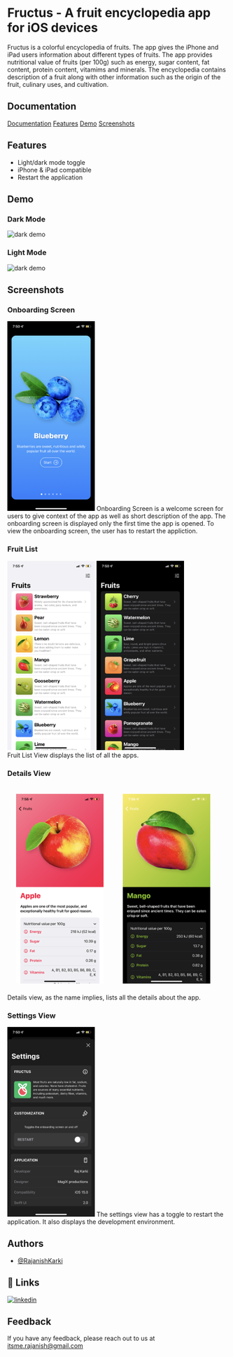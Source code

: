
# Fructus - A fruit encyclopedia app for iOS devices 


Fructus is a colorful encyclopedia of fruits. The app gives the iPhone and iPad users information about different types of fruits. 
The app provides nutritional value of fruits (per 100g) such as energy, sugar content, fat content, protein content, vitamims and minerals. The encyclopedia contains description of a fruit along with other information such as the origin of the fruit, culinary uses, and cultivation. 



## Documentation

[Documentation](#documentation)
[Features](#features)
[Demo](#demo)
[Screenshots](#screenshots)


## Features

- Light/dark mode toggle
- iPhone & iPad compatible
- Restart the application



## Demo
### Dark Mode
![dark demo](Fructus/githubAssets/darkFructusDemo.gif) 

### Light Mode
![dark demo](Fructus/githubAssets/lightFructusDemo.gif) 



## Screenshots
### Onboarding Screen
<img src="Fructus/githubAssets/dardOnboarding.PNG" width = "200" >
Onboarding Screen is a welcome screen for users to give context of the app as well as short description of the app. The onboarding screen is displayed only the first time the app is opened. To view the onboarding screen, the user has to restart the appliction.

### Fruit List 
<span style="white-space:nowrap;border:20px">
<img src="Fructus/githubAssets/lightList.PNG" width = "200" > 
</span>

<span style="white-space:nowrap;border:20px">
<img src="Fructus/githubAssets/darkListView.PNG" width = "200" > 
</span><br>
Fruit List View displays the list of all the apps. 

### Details View
<span style="display:inline-block;border:20px;margin:20px;padding20px">
<img src="Fructus/githubAssets/lightDetails.PNG" width = "200" >
</span>
<span style="display:inline-block;border:20px;margin:20px;padding20px">
<img src="Fructus/githubAssets/darkDetails.PNG" width = "200" > 
</span>
<br>
Details view, as the name implies, lists all the details about the app. 

### Settings View
<img src="Fructus/githubAssets/dardSettings.PNG" width = "200" >
The settings view has a toggle to restart the application. It also displays the development environment.

## Authors

- [@RajanishKarki](https://github.com/Whacko23)


## 🔗 Links

[![linkedin](https://img.shields.io/badge/linkedin-0A66C2?style=for-the-badge&logo=linkedin&logoColor=white)](linkedin.com/in/rajanish-karki-b91002210)



## Feedback

If you have any feedback, please reach out to us at itsme.rajanish@gmail.com

